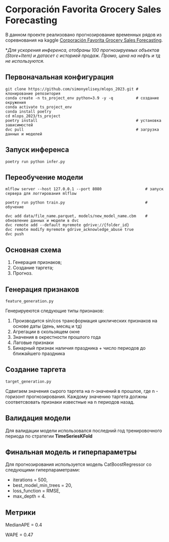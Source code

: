 # Corporación Favorita Grocery Sales Forecasting

В данном проекте реализовано прогнозирование временных рядов из соревнования на kaggle [Corporación Favorita Grocery Sales Forecasting](https://www.kaggle.com/competitions/favorita-grocery-sales-forecasting/overview).

**Для ускорения инференса, отобраны 100 прогнозируемых объектов (Store+Item) и датасет с историей продаж. Промо, цена на нефть и тд не используются.*

## Первоначальная конфигурация
```
git clone https://github.com/simonyelisey/mlops_2023.git # клонирование репозитория
conda create -n ts_project_env python=3.9 -y -q          # создание окружения
conda activate ts_project_env
conda install poetry
cd mlops_2023/ts_project
poetry install                                           # установка зависимостей
dvc pull                                                 # загрузка данных и моделей
```

## Запуск инференса
```
poetry run python infer.py
```
## Переобучение модели
```
mlflow server --host 127.0.0.1 --port 8080                   # запуск сервера для логгирования mlflow

poetry run python train.py                                   # обучение

dvc add data/file_name.parquet, models/new_model_name.cbm    # обновление данных и модели в dvc
dvc remote add --default myremote gdrive://{folder_id}
dvc remote modify myremote gdrive_acknowledge_abuse true
dvc push
```

## Основная схема
1. Генерация признаков;
2. Создание таргета;
3. Прогноз.

## Генерация признаков
`feature_generation.py`

Генерируеются следующие типы признаков:
1. Производится sin/cos трансформация циклических признаков на основе даты (день, месяц и тд)
2. Агрегации в скользящем окне
3. Значения в окрестности прошлого года
4. Лаговые признаки
5. Бинарный признак наличия праздника + число периодов до ближайшего праздника

## Создание таргета
`target_generation.py`

Сдвигаем значения сырого таргета на n-значений в прошлое, где n - горизонт прогнозирования.
Каждому значению таргета должны соответсвовать признаки известные на n периодов назад.

## Валидация модели
Для валидации модели использовался последний год тренировочного периода по стратегии **TimeSeriesKFold**

## Финальная модель и гиперпараметры
Для прогнозирования используется модель CatBoostRegressor со следующими гиперпараметрами:
- iterations = 500,
- best_model_min_trees = 20,
- loss_function = RMSE,
- max_depth = 4.

## Метрики
MedianAPE = 0.4

WAPE = 0.47
